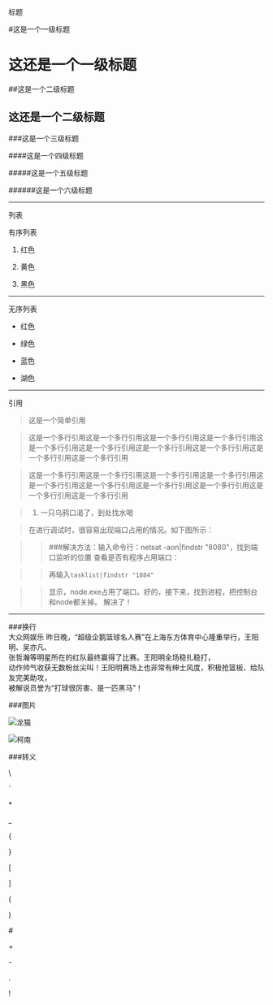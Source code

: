 标题

#这是一个一级标题

这还是一个一级标题
====

##这是一个二级标题

这还是一个二级标题
----

###这是一个三级标题

####这是一个四级标题

#####这是一个五级标题

######这是一个六级标题

***

列表

有序列表

1. 红色

2. 黄色

3. 黑色

* * *

无序列表

- 红色

+ 绿色

* 蓝色

* 湖色

- - -

引用

>这是一个简单引用

>这是一个多行引用这是一个多行引用这是一个多行引用这是一个多行引用这是一个多行引用这是一个多行引用这是一个多行引用这是一个多行引用这是一个多行引用这是一个多行引用

>这是一个多行引用这是一个多行引用这是一个多行引用这是一个多行引用这是一个多行引用这是一个多行引用这是一个多行引用这是一个多行引用这是一个多行引用这是一个多行引用

>1. 一只乌鸦口渴了，到处找水喝

>在进行调试时，很容易出现端口占用的情况。如下图所示：

>>###解决方法：输入命令行：netsat -aon|findstr "8080"，找到端口监听的位置
查看是否有程序占用端口：

>>再输入`tasklist|findstr "1884"`

>>显示，node.exe占用了端口。好的，接下来，找到进程，把控制台和node都关掉。
解决了！

---

###换行<br>
大众网娱乐 昨日晚，“超级企鹅篮球名人赛”在上海东方体育中心隆重举行，王阳明、吴亦凡、<br>张哲瀚等明星所在的红队最终赢得了比赛。王阳明全场稳扎稳打，<br>动作帅气收获无数粉丝尖叫！王阳明赛场上也非常有绅士风度，积极抢篮板、给队友完美助攻，<br>被解说员誉为“打球很厉害、是一匹黑马”！

###图片

![龙猫](https://timgsa.baidu.com/timg?image&quality=80&size=b9999_10000&sec=1505111663545&di=6078c34bfe98913f67c428c79d519010&imgtype=0&src=http%3A%2F%2Fp4.gexing.com%2FG1%2FM00%2F41%2F9A%2FrBACJlTO6zLz3B-kAAC22Hf3z88978.jpg)

![柯南](https://timgsa.baidu.com/timg?image&quality=80&size=b9999_10000&sec=1505111732470&di=720111134b3c1736ff100dce402ce132&imgtype=0&src=http%3A%2F%2Fp4.qhmsg.com%2Ft0164f075fd4fee7ea1.jpg)

###转义

\\

\`

\*

\_

\{

\}

\[

\]

\(

\)

\#

\+

\-

\.

\!















